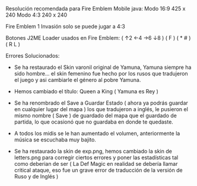 Resolución recomendada para
Fire Emblem Mobile java:
Modo 16:9 425 x 240
Modo 4:3  240 x 240

Fire Emblem 1 Invasión solo se puede jugar a 4:3

Botones J2ME Loader usados en Fire Emblem:
( ↑2 ←4 →6 ↓8 ) ( F ) ( * # ) ( R L )

Errores Solucionados:
- Se ha restaurado el Skin varonil original  de Yamuna, Yamuna siempre ha sido hombre...
 el skin femenino fue hecho por los rusos que tradujeron el juego y asi cambiarle el género al pobre Yamuna.

- Hemos cambiado el título: Queen a King ( Yamuna es Rey )

- Se ha renombrado el Save a Guardar Estado ( ahora ya podrás guardar en cualquier lugar del mapa ) los que tradujeron a inglés, le pusieron el mismo nombre ( Save ) de guardado del mapa que el guardado de partida, lo que ocasionó que no guardaba en donde te quedaste.

- A todos los midis se le han aumentado el volumen, anteriormente la música se escuchaba muy bajito.

- Se ha restaurado la skin de exp.png, hemos cambiado la skin de letters.png para corregir ciertos errores y poner las estadísticas tal como deberian de ser ( La Def Magic en realidad se debería llamar critical ataque, eso fue un grave error de traducción de la versión de Ruso y de Inglés )
